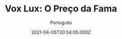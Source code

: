 ---
id: '5fed4caa-7cd4-4247-ae31-7554d738160b'
type: 'movie' # Filme, Série, Anime
title: "Vox Lux: O Preço da Fama"
synopsis: ["Celeste é uma menina que sobrevive após uma grande tragédia, o que a torna conhecida nacionalmente. Após um tempo, ela se lança como cantora e alcança o estrelato.",
]
originalTitle: "Vox Lux"
date: '2021-04-05T20:54:05.000Z'
update: '2021-04-05T20:54:05.000Z'
releaseDate: '2018-12-07T03:00:00.000Z'
imdb:
  rating: '5.9' # 8.5
  id: '' # tt0470752
duration: '1h 54m'
trailer:
  urls: [
    'RgLUaA63jtY',
  ]
tags: ['720p', '1080p']
genre: ['Drama'] #
quality: 'BluRay' # BluRay, WEB-DL, HDTV, WEB-DL4K, WEB-DLe
format: 'Mkv' # MKV, MP4, TS
audio: 'Português, Inglês' # Dublado, Legendado, Dual Audio, Dub & Leg
subtitle: 'Português' # Português, inglês,
size: '1.16 GB | 2.04 GB' # 4.8 GB
audioQuality: 10
videoQuality: 10
directors: []
#  - name: 'Lana Wachowski'
#    image: ''
#  - name: 'Lilly Wachowski'
#    image: ''
cast: []
#  - name: 'Keanu Reeves'
#    image: ''
#    characterName: 'Neo'
writers: []
#  - name: ''
#    image: ''
maturityRating:
  age: '' # L , 10, 12, 14, 16, 18
  topics: [''] # Violence, Illegal drugs, Inappropriate Language, Legal Drugs, Sexual Content, Extreme Violence
###########################################
download:
  
  - url: 'magnet:?xt=urn:btih:918F16AC835394D963B47A7FBC7E730DB9CDF171'
    resolution: '720p' # 720p, 1080p, 4K,
    audio: 'Dual Áudio' # Dublado, Legendado, Dual Audio
    size: '' # 4.8 GB
    quality: '' # BluRay, WEB-DL
    format: '' # MKV
  - url: 'magnet:?xt=urn:btih:93FC3BE1CA4061CE1E647FCA7710AA8C4BF13D9C'
    resolution: '1080p' # 720p, 1080p, 4K,
    audio: 'Dual Áudio' # Dublado, Legendado, Dual Audio
    size: '' # 4.8 GB
    quality: '' # BluRay, WEB-DL
    format: '' # MKV
images:
  cover: '/assets/movies/vox-lux-o-preco-da-fama.jpg'
  background: '/assets/movies/'
---
